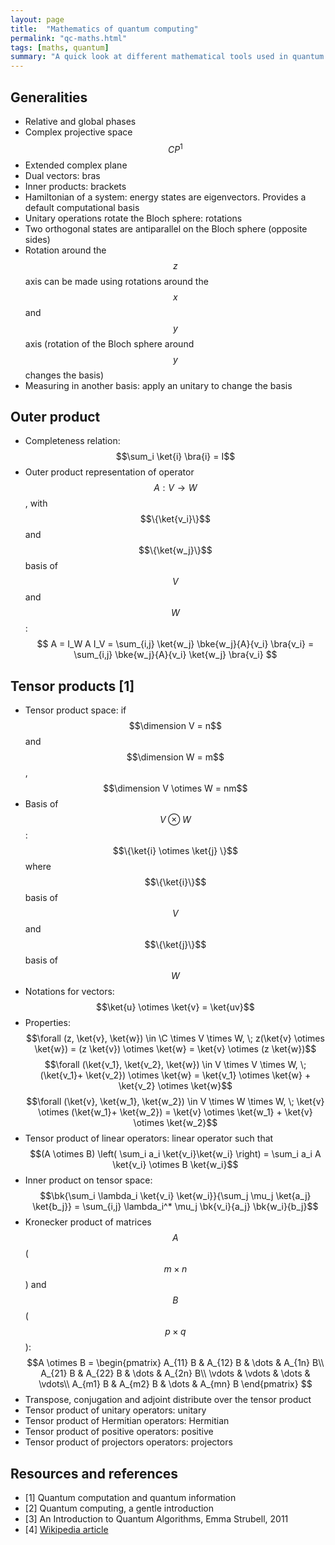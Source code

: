 ```yaml
---
layout: page
title:  "Mathematics of quantum computing"
permalink: "qc-maths.html"
tags: [maths, quantum]
summary: "A quick look at different mathematical tools used in quantum mechanics"
---
```

$$
\newcommand{\C}{\mathbb{C}}
\newcommand{\R}{\mathbb{R}}
\DeclareMathOperator{\dimension}{dim}
\newcommand{\bra}[1]{\left< #1 \right|}
\newcommand{\ket}[1]{\left| #1 \right>}
\newcommand{\bk}[2]{\left< #1 \middle| #2 \right>}
\newcommand{\bke}[3]{\left< #1 \middle| #2 \middle| #3 \right>}
$$


## Generalities
* Relative and global phases
* Complex projective space $$CP^1$$
* Extended complex plane
* Dual vectors: bras
* Inner products: brackets
* Hamiltonian of a system: energy states are eigenvectors. Provides a default computational basis
* Unitary operations rotate the Bloch sphere: rotations
* Two orthogonal states are antiparallel on the Bloch sphere (opposite sides)
* Rotation around the $$z$$ axis can be made using rotations around the $$x$$ and $$y$$ axis (rotation of the Bloch sphere around $$y$$ changes the basis)
* Measuring in another basis: apply an unitary to change the basis

## Outer product
* Completeness relation: $$\sum_i \ket{i} \bra{i} = I$$
* Outer product representation of operator $$A:V \to W$$, with $$\{\ket{v_i}\}$$ and $$\{\ket{w_j}\}$$ basis of $$V$$ and $$W$$:
$$
A = I_W A I_V = \sum_{i,j} \ket{w_j} \bke{w_j}{A}{v_i} \bra{v_i} = \sum_{i,j} \bke{w_j}{A}{v_i} \ket{w_j} \bra{v_i}
$$


## Tensor products [1]
* Tensor product space: if $$\dimension V = n$$ and $$\dimension W = m$$, $$\dimension V \otimes W = nm$$
* Basis of $$V \otimes W$$: $$\{\ket{i} \otimes \ket{j} \}$$ where $$\{\ket{i}\}$$ basis of $$V$$ and $$\{\ket{j}\}$$ basis of $$W$$
* Notations for vectors: $$\ket{u} \otimes \ket{v} = \ket{uv}$$
* Properties:
$$\forall (z, \ket{v}, \ket{w}) \in \C \times V \times W, \; z(\ket{v} \otimes \ket{w}) = (z \ket{v}) \otimes \ket{w} = \ket{v} \otimes (z \ket{w})$$
$$\forall (\ket{v_1}, \ket{v_2}, \ket{w}) \in V \times V \times W, \; (\ket{v_1}+ \ket{v_2}) \otimes \ket{w} = \ket{v_1} \otimes \ket{w} + \ket{v_2} \otimes \ket{w}$$
$$\forall (\ket{v}, \ket{w_1}, \ket{w_2}) \in V \times W \times W, \; \ket{v} \otimes (\ket{w_1}+ \ket{w_2}) = \ket{v} \otimes \ket{w_1} + \ket{v} \otimes \ket{w_2}$$
* Tensor product of linear operators: linear operator such that $$(A \otimes B) \left( \sum_i a_i \ket{v_i}\ket{w_i} \right) = \sum_i a_i A \ket{v_i} \otimes B \ket{w_i}$$
* Inner product on tensor space: $$\bk{\sum_i \lambda_i \ket{v_i} \ket{w_i}}{\sum_j \mu_j \ket{a_j} \ket{b_j}} = \sum_{i,j} \lambda_i^* \mu_j \bk{v_i}{a_j} \bk{w_i}{b_j}$$
* Kronecker product of matrices $$A$$ ($$m \times n$$) and $$B$$ ($$p \times q$$):
$$A \otimes B =
\begin{pmatrix}
A_{11} B & A_{12} B & \dots & A_{1n} B\\
A_{21} B & A_{22} B & \dots & A_{2n} B\\
\vdots & \vdots & \dots & \vdots\\
A_{m1} B & A_{m2} B & \dots & A_{mn} B
\end{pmatrix}
$$
* Transpose, conjugation and adjoint distribute over the tensor product
* Tensor product of unitary operators: unitary
* Tensor product of Hermitian operators: Hermitian
* Tensor product of positive operators: positive
* Tensor product of projectors operators: projectors


## Resources and references
* [1] Quantum computation and quantum information
* [2] Quantum computing, a gentle introduction
* [3] An Introduction to Quantum Algorithms, Emma Strubell, 2011
* [4] [Wikipedia article](https://en.wikipedia.org/wiki/Grover%27s_algorithm)
